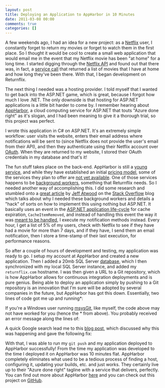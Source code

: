 ```yaml
---
layout: post
title: Deploying an Application to AppHarbor in 10 Minutes
date: 2011-03-08 00:00
comments: true
categories: []
---
```

<p>A few weekends ago, I had an idea for a new project: as a <a href="http://www.netflix.com/" target="_blank">Netflix</a> user, I constantly forget to return my movies or forget to watch them in the first place. So I thought it would be cool to create a small web application that would email me in the event that my Netflix movie has been "at home" for a long time. I started digging through the <a href="http://developer.netflix.com/" target="_blank">Netflix API</a> and found out that there was, in fact, a <a href="http://developer.netflix.com/docs/REST_API_Reference#0_41310" target="_blank">service call</a> that returned a list of movies that I have at home and how long they've been there. With that, I began development on Returnflix.</p>

<p>The next thing I needed was a hosting provider. I told myself that I wanted to get back into the ASP.NET game, which is great, because I forgot how much I love .NET. The only downside is that hosting for ASP.NET applications is a little bit harder to come by. I remember hearing about <a href="http://appharbor.com/" target="_blank">AppHarbor</a>, a cloud computing service for ASP.NET that touts "Azure done right" as it's slogan, and I had been meaning to give it a thorough trial, so this project was perfect.</p>

<p>I wrote this application in C# on ASP.NET. It's an extremely simple workflow: user visits the website, enters their email address where notifications will be sent to (since Netflix does not provide the user's email from their API), and then they authenticate using their Netflix account over <a href="http://oauth.net/" target="_blank">OAuth</a>. When they are returned to my website, I stored their OAuth credentials in my database and that's it!</p>

<p>The fun stuff takes place on the back-end. AppHarbor is still a <a href="http://blog.appharbor.com/2010/11/13/welcome-aboard" target="_blank">young service</a>, and while they have established an initial <a href="http://appharbor.com/page/pricing" target="_blank">pricing model</a>, some of the services they plan to offer are <a href="http://blog.appharbor.com/2011/1/27/preliminary-pricing-page" target="_blank">not yet available</a>. One of those services happens to be <a href="http://blog.appharbor.com/2011/1/20/handling-background-tasks" target="_blank">background workers</a>, something that Returnflix needs. So I needed another way of accomplishing this. I did some research and stumbled onto a <a href="http://blog.stackoverflow.com/2008/07/easy-background-tasks-in-aspnet/" target="_blank">great article</a> by <a href="http://www.codinghorror.com/blog/" target="_blank">Jeff Atwood</a> on the <a href="http://stackoverflow.com/" target="_blank">Stack Overflow</a> blog which talks about why I needed these background workers and details a "hack" of sorts on how to implement this using nothing but ASP.NET. It basically uses an event in the <a href="http://msdn.microsoft.com/en-us/library/ms178473.aspx" target="_blank">ASP.NET application life-cycle</a> for cache expiration, <code>CacheItemRemoved</code>, and instead of handling this event the way it was <a href="http://weblogs.asp.net/kwarren/archive/2004/05/20/136129.aspx" target="_blank">meant to be handled</a>, I execute my notification methods instead. Every hour, I get a list of 5% of my users, check with Netflix to see if they have had a movie for more than 7 days, and if they have, I send them an email notification, then I store a time-stamp of their last execution, for performance reasons.</p>

<p>So after a couple of hours of development and testing, my application was ready to go. I setup my account at AppHarbor and created a new application. Then I added a 20mb SQL Server <a href="http://blog.appharbor.com/2010/12/06/now-with-sql-server" target="_blank">database</a>, which I then synchronized with my local SQL Server instance, and added my <code>returnflix.com</code> hostname. I was then given a URL to a Git repository, which is how AppHarbor allows for continuous integration deployments and is pure genius. Being able to deploy an application simply by pushing to a Git repository is an innovation that I'm sure will be adopted by several companies in the future, but AppHarbor has got this down. Essentially, two lines of code got me up and running*:</p>

<script src="https://gist.github.com/860286.js"> </script>


<p></p>

<p>If you're a Windows user running <a href="http://code.google.com/p/msysgit/" target="_blank">msysGit</a>, like myself, the code above may not have worked for you (hence the * from above). You probably received an error message along the lines of:</p>

<script src="https://gist.github.com/860293.js"> </script>


<p></p>

<p>A quick Google search lead me to this <a href="http://www.lostechies.com/blogs/dahlbyk/archive/2010/09/26/msysgit-error-setting-certificate-verify-locations.aspx" target="_blank">blog post</a>, which discussed why this was happening and gave the following fix:</p>

<script src="https://gist.github.com/860295.js"> </script>


<p></p>

<p>With that, I was able to run my <code>git push</code> and my application deployed to AppHarbor successfully! From the time my application was developed to the time I deployed it on AppHarbor was 10 minutes flat. AppHarbor completely eliminates what used to be a tedious process of finding a host, configuring it, updating your builds, etc. and just works. They certainly live up to their "Azure done right" tagline with a service that delivers, perfectly. You can find out more about AppHarbor <a href="http://www.appharbor.com" target="_blank">here</a> and you can check out this project on <a href="http://github.com/mbmccormick/returnflix" target="_blank">GitHub</a>.</p>
